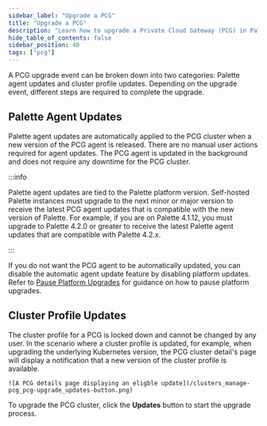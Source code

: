 ```yaml
---
sidebar_label: "Upgrade a PCG"
title: "Upgrade a PCG"
description: "Learn how to upgrade a Private Cloud Gateway (PCG) in Palette."
hide_table_of_contents: false
sidebar_position: 40
tags: ["pcg"]
---
```


A PCG upgrade event can be broken down into two categories: Palette agent updates and cluster profile updates. Depending
on the upgrade event, different steps are required to complete the upgrade.

## Palette Agent Updates

Palette agent updates are automatically applied to the PCG cluster when a new version of the PCG agent is released.
There are no manual user actions required for agent updates. The PCG agent is updated in the background and does not
require any downtime for the PCG cluster.

:::info

Palette agent updates are tied to the Palette platform version. Self-hosted Palette instances must upgrade to the next
minor or major version to receive the latest PCG agent updates that is compatible with the new version of Palette. For
example, if you are on Palette 4.1.12, you must upgrade to Palette 4.2.0 or greater to receive the latest Palette agent
updates that are compatible with Palette 4.2.x.

:::

If you do not want the PCG agent to be automatically updated, you can disable the automatic agent update feature by
disabling platform updates. Refer to
[Pause Platform Upgrades](../../cluster-management/platform-settings/pause-platform-upgrades.md) for guidance on how to
pause platform upgrades.

## Cluster Profile Updates

The cluster profile for a PCG is locked down and cannot be changed by any user. In the scenario where a cluster profile
is updated, for example, when upgrading the underlying Kubernetes version, the PCG cluster detail's page will display a
notification that a new version of the cluster profile is available.

    ![A PCG details page displaying an eligble update](/clusters_manage-pcg_pcg-upgrade_updates-button.png)

To upgrade the PCG cluster, click the **Updates** button to start the upgrade process.
